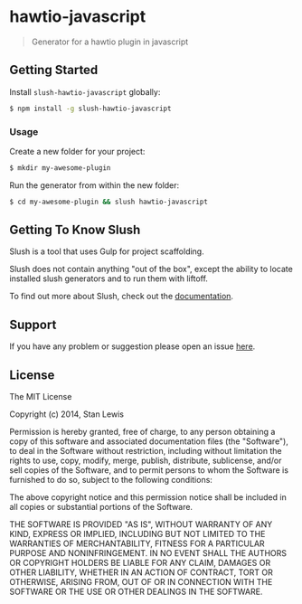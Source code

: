 # hawtio-javascript

> Generator for a hawtio plugin in javascript

## Getting Started

Install `slush-hawtio-javascript` globally:

```bash
$ npm install -g slush-hawtio-javascript
```

### Usage

Create a new folder for your project:

```bash
$ mkdir my-awesome-plugin
```

Run the generator from within the new folder:

```bash
$ cd my-awesome-plugin && slush hawtio-javascript
```

## Getting To Know Slush

Slush is a tool that uses Gulp for project scaffolding.

Slush does not contain anything "out of the box", except the ability to locate installed slush generators and to run them with liftoff.

To find out more about Slush, check out the [documentation](https://github.com/klei/slush).

## Support
If you have any problem or suggestion please open an issue [here](https://github.com/hawtio/slush-hawtio-javascript/issues).

## License 

The MIT License

Copyright (c) 2014, Stan Lewis

Permission is hereby granted, free of charge, to any person
obtaining a copy of this software and associated documentation
files (the "Software"), to deal in the Software without
restriction, including without limitation the rights to use,
copy, modify, merge, publish, distribute, sublicense, and/or sell
copies of the Software, and to permit persons to whom the
Software is furnished to do so, subject to the following
conditions:

The above copyright notice and this permission notice shall be
included in all copies or substantial portions of the Software.

THE SOFTWARE IS PROVIDED "AS IS", WITHOUT WARRANTY OF ANY KIND,
EXPRESS OR IMPLIED, INCLUDING BUT NOT LIMITED TO THE WARRANTIES
OF MERCHANTABILITY, FITNESS FOR A PARTICULAR PURPOSE AND
NONINFRINGEMENT. IN NO EVENT SHALL THE AUTHORS OR COPYRIGHT
HOLDERS BE LIABLE FOR ANY CLAIM, DAMAGES OR OTHER LIABILITY,
WHETHER IN AN ACTION OF CONTRACT, TORT OR OTHERWISE, ARISING
FROM, OUT OF OR IN CONNECTION WITH THE SOFTWARE OR THE USE OR
OTHER DEALINGS IN THE SOFTWARE.

